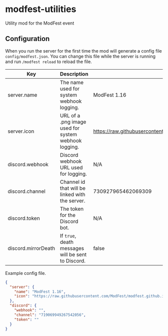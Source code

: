 # modfest-utilities
Utility mod for the ModFest event

## Configuration
When you run the server for the first time the mod will generate a config file `config/modfest.json`.
You can change this file while the server is running and run `/modfest reload` to reload the file.

| Key                 | Description                                          | Example                                                                          |
|---------------------|------------------------------------------------------|----------------------------------------------------------------------------------|
| server.name         | The name used for system webhook logging.            | ModFest 1.16                                                                     |
| server.icon         | URL of a .png image used for system webhook logging. | https://raw.githubusercontent.com/ModFest/modfest.github.io/master/1.16/icon.png |
| discord.webhook     | Discord webhook URL used for logging.                | N/A                                                                              |
| discord.channel     | Channel id that will be linked with the server.      | 730927965462069309                                                               |
| discord.token       | The token for the Discord bot.                       | N/A                                                                              |
| discord.mirrorDeath | If `true`, death messages will be sent to Discord.   | false                                                                            |

Example config file.
```json
{
  "server": {
    "name": "ModFest 1.16",
    "icon": "https://raw.githubusercontent.com/ModFest/modfest.github.io/master/1.16/icon.png"
  },
  "discord": {
    "webhook": "",
    "channel": "719069949267542056",
    "token": ""
  }
}
```
